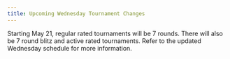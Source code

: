 ```yaml
---
title: Upcoming Wednesday Tournament Changes
---
```


Starting May 21, regular rated tournaments will be 7 rounds. There will also be 7 round blitz and active rated tournaments. Refer to the updated Wednesday schedule for more information.